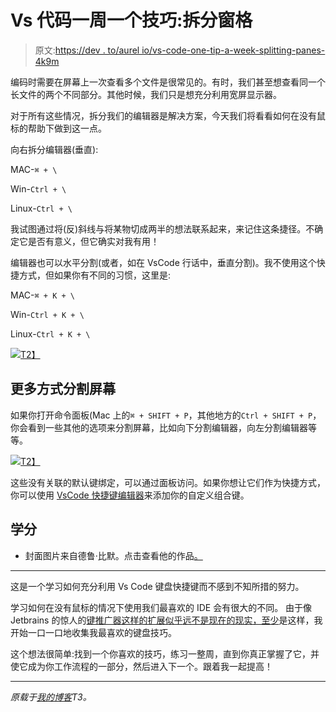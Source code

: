 # Vs 代码一周一个技巧:拆分窗格

> 原文:[https://dev . to/aurel io/vs-code-one-tip-a-week-splitting-panes-4k9m](https://dev.to/aurelio/vs-code-one-tip-a-week-splitting-panes-4k9m)

编码时需要在屏幕上一次查看多个文件是很常见的。有时，我们甚至想查看同一个长文件的两个不同部分。其他时候，我们只是想充分利用宽屏显示器。

对于所有这些情况，拆分我们的编辑器是解决方案，今天我们将看看如何在没有鼠标的帮助下做到这一点。

向右拆分编辑器(垂直):

MAC-`⌘ + \`

Win-`Ctrl + \`

Linux-`Ctrl + \`

我试图通过将(反)斜线与将某物切成两半的想法联系起来，来记住这条捷径。不确定它是否有意义，但它确实对我有用！

编辑器也可以水平分割(或者，如在 VsCode 行话中，垂直分割)。我不使用这个快捷方式，但如果你有不同的习惯，这里是:

MAC-`⌘ + K + \`

Win-`Ctrl + K + \`

Linux-`Ctrl + K + \`

[![](../Images/317513bb609d656b213aeb5c34780dde.png)T2】](https://res.cloudinary.com/practicaldev/image/fetch/s--vCFfSjEB--/c_limit%2Cf_auto%2Cfl_progressive%2Cq_66%2Cw_880/https://media.githubusercontent.com/media/nobitagit/blog/gh-pages/images/2019-8-1-vscode-tip-split-panes.gif)

## [](#even-more-ways-to-split-the-screen)更多方式分割屏幕

如果你打开命令面板(Mac 上的`⌘ + SHIFT + P`，其他地方的`Ctrl + SHIFT + P`，你会看到一些其他的选项来分割屏幕，比如向下分割编辑器，向左分割编辑器等等。

[![](../Images/944c8140881455cd71519fd1aa03fec7.png)T2】](https://res.cloudinary.com/practicaldev/image/fetch/s--wcVDAhf9--/c_limit%2Cf_auto%2Cfl_progressive%2Cq_auto%2Cw_880/https://raw.githubusercontent.com/nobitagit/blog/gh-pages/images/2019-8-1-vscode-tip-split-panes.png)

这些没有关联的默认键绑定，可以通过面板访问。如果你想让它们作为快捷方式，你可以使用 [VsCode 快捷键编辑器](https://code.visualstudio.com/docs/getstarted/keybindings)来添加你的自定义组合键。

## [](#credits)学分

*   封面图片来自德鲁·比默。点击查看他的作品[。](https://unsplash.com/photos/5DD7-L4A4Uw)

* * *

这是一个学习如何充分利用 Vs Code 键盘快捷键而不感到不知所措的努力。

学习如何在没有鼠标的情况下使用我们最喜欢的 IDE 会有很大的不同。
由于像 Jetbrains 的惊人的[键推广器这样的扩展似乎](https://plugins.jetbrains.com/plugin/4455-key-promoter)[远不是现在的现实，至少](https://github.com/Microsoft/vscode/issues/26729)是这样，我开始一口一口地收集我最喜欢的键盘技巧。

这个想法很简单:找到一个你喜欢的技巧，练习一整周，直到你真正掌握了它，并使它成为你工作流程的一部分，然后进入下一个。跟着我一起提高！

* * *

*原载于[我的博客](https://nobitagit.github.io/blog/vscode-tip-split-panes/)T3。*